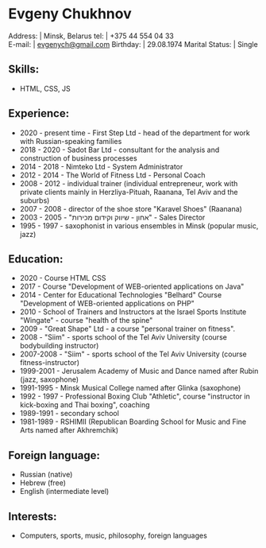 # Evgeny Chukhnov
	
Address: | Minsk, Belarus
tel: | +375 44 554 04 33	
E-mail: | evgenych@gmail.com
Birthday: | 29.08.1974
Marital Status: | Single

## Skills:
* HTML, CSS, JS

## Experience:
* 2020 - present time - First Step Ltd - head of the department for work with Russian-speaking families
* 2018 - 2020 - Sadot Bar Ltd - consultant for the analysis and construction of business processes
* 2014 - 2018 - Nimteko Ltd - System Administrator
* 2012 - 2014 - The World of Fitness Ltd - Personal Coach
* 2008 - 2012 - individual trainer (individual entrepreneur, work with private clients mainly in Herzliya-Pituah, Raanana, Tel Aviv and the suburbs)
* 2007 - 2008 - director of the shoe store "Karavel Shoes" (Raanana)
* 2003 - 2005 - "אחון - שיווק וקידום מכירות" - Sales Director
* 1995 - 1997 - saxophonist in various ensembles in Minsk (popular music, jazz)

## Education:
* 2020 - Course HTML CSS
* 2017 - Course "Development of WEB-oriented applications on Java"
* 2014 - Center for Educational Technologies "Belhard"
Course "Development of WEB-oriented applications on PHP"
* 2010 - School of Trainers and Instructors at the Israel Sports Institute "Wingate" - course "health of the spine"
* 2009 - "Great Shape" Ltd  - a course "personal trainer on fitness".
* 2008 - "Siim" - sports school of the Tel Aviv University (course bodybuilding instructor)
* 2007-2008 - "Siim" - sports school of the Tel Aviv University (course fitness-instructor)
* 1999-2001 - Jerusalem Academy of Music and Dance named after Rubin (jazz, saxophone)
* 1991-1995 - Minsk Musical College named after Glinka (saxophone)
* 1992 - 1997 - Professional Boxing Club "Athletic", course "instructor in kick-boxing and Thai boxing", coaching
* 1989-1991 - secondary school
* 1981-1989 - RSHIMII (Republican Boarding School for Music and Fine Arts named after Akhremchik)

## Foreign language:
- Russian (native)
- Hebrew (free)
- English (intermediate level)

## Interests:
* Computers, sports, music, philosophy, foreign languages

